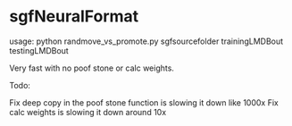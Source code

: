 # sgfNeuralFormat

usage: python randmove_vs_promote.py sgfsourcefolder trainingLMDBout testingLMDBout

Very fast with no poof stone or calc weights.

Todo:

Fix deep copy in the poof stone function is slowing it down like 1000x
Fix calc weights is slowing it down around 10x